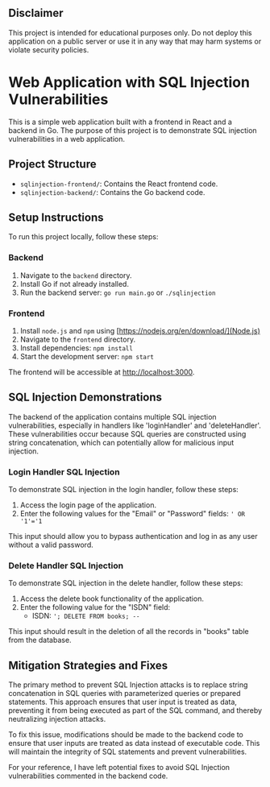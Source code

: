 ## Disclaimer

This project is intended for educational purposes only. Do not deploy this application on a public server or use it in any way that may harm systems or violate security policies.


# Web Application with SQL Injection Vulnerabilities

This is a simple web application built with a frontend in React and a backend in Go. The purpose of this project is to demonstrate SQL injection vulnerabilities in a web application.

## Project Structure

- `sqlinjection-frontend/`: Contains the React frontend code.
- `sqlinjection-backend/`: Contains the Go backend code.


## Setup Instructions

To run this project locally, follow these steps:

### Backend

1. Navigate to the `backend` directory.
2. Install Go if not already installed.
3. Run the backend server: `go run main.go` or `./sqlinjection`

### Frontend

1. Install `node.js` and `npm` using [https://nodejs.org/en/download/](Node.js)
2. Navigate to the `frontend` directory.
3. Install dependencies: `npm install`
4. Start the development server: `npm start`

The frontend will be accessible at [http://localhost:3000](http://localhost:3000).

## SQL Injection Demonstrations

The backend of the application contains multiple SQL injection vulnerabilities, especially in handlers like 'loginHandler' and 'deleteHandler'. These vulnerabilities occur because SQL queries are constructed using string concatenation, which can potentially allow for malicious input injection. 

### Login Handler SQL Injection

To demonstrate SQL injection in the login handler, follow these steps:

1. Access the login page of the application.
2. Enter the following values for the "Email" or "Password" fields:
   `' OR '1'='1`

This input should allow you to bypass authentication and log in as any user without a valid password.

### Delete Handler SQL Injection

To demonstrate SQL injection in the delete handler, follow these steps:

1. Access the delete book functionality of the application.
2. Enter the following value for the "ISDN" field:
   - ISDN: `'; DELETE FROM books; --`

This input should result in the deletion of all the records in "books" table from the database.

## Mitigation Strategies and Fixes

The primary method to prevent SQL Injection attacks is to replace string concatenation in SQL queries with parameterized queries or prepared statements. This approach ensures that user input is treated as data, preventing it from being executed as part of the SQL command, and thereby neutralizing injection attacks.


To fix this issue, modifications should be made to the backend code to ensure that user inputs are treated as data instead of executable code. This will maintain the integrity of SQL statements and prevent vulnerabilities. 

For your reference, I have left potential fixes to avoid SQL Injection vulnerabilities commented in the backend code.


